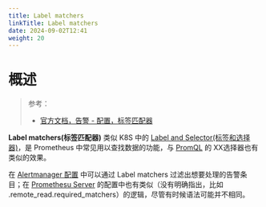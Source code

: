 ```yaml
---
title: Label matchers
linkTitle: Label matchers
date: 2024-09-02T12:41
weight: 20
---
```


# 概述

> 参考：
>
> - [官方文档，告警 - 配置，标签匹配器](https://prometheus.io/docs/alerting/latest/configuration/#label-matchers)

**Label matchers(标签匹配器)** 类似 K8S 中的 [Label and Selector(标签和选择器)](/docs/10.云原生/Kubernetes/API%20Resource%20与%20Object/Object%20管理/Label%20and%20Selector(标签和选择器)/Label%20and%20Selector(标签和选择器).md)，是 Prometheus 中常见用以查找数据的功能，与 [PromQL](/docs/6.可观测性/Metrics/Prometheus/PromQL/PromQL.md) 的 XX选择器也有类似的效果。

在 [Alertmanager 配置](/docs/6.可观测性/Metrics/Alertmanager/Alertmanager%20配置.md) 中可以通过 Label matchers 过滤出想要处理的告警条目；在 [Promethesu Server](/docs/6.可观测性/Metrics/Prometheus/Configuration/Promethesu%20Server.md) 的配置中也有类似（没有明确指出，比如 .remote_read.required_matchers）的逻辑，尽管有时候语法可能并不相同。